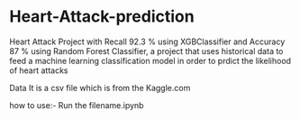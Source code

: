 # Heart-Attack-prediction

Heart Attack Project with Recall 92.3 % using XGBClassifier and Accuracy 87 % using Random Forest Classifier, 
a project that uses historical data to feed a machine learning classification model in order to prdict the likelihood of heart attacks 

Data
It is a csv file which is  from the Kaggle.com 

how to use:-
Run the filename.ipynb

